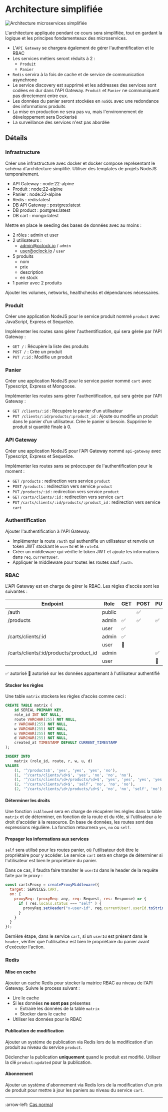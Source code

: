 # Architecture simplifiée

![Architecture microservices simplifiée](./µservices-simplified.drawio.png)

L'architecture appliquée pendant ce cours sera simplifiée, tout en gardant la logique et les principes fondamenteaux des microservices.

- L'`API Gateway` se chargera également de gérer l'authentification et le RBAC
- Les services métiers seront réduits à 2 :
  - `Produit`
  - `Panier`
- `Redis` servira à la fois de cache et de service de communication asynchrone
- Le service discovery est supprimé et les addresses des services sont codées en dur dans l'API Gateway. `Produit` et `Panier` ne communiquent pas directement entre eux.
- Les données du panier seront stockées en `noSQL` avec une redondance des informations produits
- La mise en production ne sera pas vu, mais l'environnement de développement sera Dockerisé
- La surveillance des services n'est pas abordée

## Détails

### Infrastructure

Créer une infrastructure avec docker et docker compose représentant le schéma d'architecture simplifié. Utiliser des templates de projets NodeJS temporairement.

- API Gateway : node:22-alpine
- Produit : node:22-alpine
- Panier : node:22-alpine
- Redis : redis:latest
- DB API Gateway : postgres:latest
- DB product : postgres:latest
- DB cart : mongo:latest

Mettre en place le seeding des bases de données avec au moins :

- 2 rôles : admin et user
- 2 utilisateurs :
  - <admin@oclock.io> / `admin`
  - <user@oclock.io> / `user`
- 5 produits
  - nom
  - prix
  - description
  - en stock
- 1 panier avec 2 produits

Ajouter les volumes, networks, healthchecks et dépendances nécessaires.

### Produit

Créer une application NodeJS pour le service produit nommé `product` avec JavaScript, Express et Sequelize.

Implémenter les routes sans gérer l'authentification, qui sera gérée par l'API Gateway :

- `GET /` : Récupère la liste des produits
- `POST /` : Crée un produit
- `PUT /:id` : Modifie un produit

### Panier

Créer une application NodeJS pour le service panier nommé `cart` avec Typescript, Express et Mongoose.

Implémenter les routes sans gérer l'authentification, qui sera gérée par l'API Gateway :

- `GET /clients/:id` : Récupère le panier d'un utilisateur
- `PUT /clients/:id/products/:product_id` : Ajoute ou modifie un produit dans le panier d'un utilisateur. Crée le panier si besoin. Supprime le produit si quantité finale à 0.

### API Gateway

Créer une application NodeJS pour l'API Gateway nommé `api-gateway` avec Typescript, Express et Sequelize.

Implémenter les routes sans se préoccuper de l'authentification pour le moment :

- `GET` `/products` : redirection vers service `product`
- `POST` `/products` : redirection vers service `product`
- `PUT` `/products/:id` : redirection vers service `product`
- `GET` `/carts/clients/:id` : redirection vers service `cart`
- `PUT` `/carts/clients/:id/products/:product_id` : redirection vers service `cart`

### Authentification

Ajouter l'authentification à l'API Gateway.

- Implémenter la route `/auth` qui authentifie un utilisateur et renvoie un token JWT stockant le `userId` et le `roleId`.
- Créer un middleware qui vérifie le token JWT et ajoute les informations dans `req.currentUser`.
- Appliquer le middleware pour toutes les routes sauf `/auth`.

### RBAC

L'API Gateway est en charge de gérer le RBAC. Les règles d'accès sont les suivantes :

| Endpoint | Role | GET | POST | PUT | DELETE |
|----------|------|-----|------|-----|--------|
| /auth | public | | ✅ | | |
| /products | admin | ✅ | ✅ | ✅ | |
|  | user | ✅ | | | |
| /carts/clients/:id | admin | ✅ | | | |
|  | user | 👤 | | | |
| /carts/clients/:id/products/:product_id | admin | | | ✅ | |
|  | user | | | 👤 | |

✅ autorisé 👤 autorisé sur les données appartenant à l'utilisateur authentifié

#### Stocker les règles

Une table `matrix` stockera les règles d'accès comme ceci :

```sql
CREATE TABLE matrix (
    id SERIAL PRIMARY KEY,
    role_id INT NOT NULL,
    route VARCHAR(255) NOT NULL,
    r VARCHAR(255) NOT NULL,
    w VARCHAR(255) NOT NULL,
    u VARCHAR(255) NOT NULL,
    d VARCHAR(255) NOT NULL,
    created_at TIMESTAMP DEFAULT CURRENT_TIMESTAMP
);

INSERT INTO 
    matrix (role_id, route, r, w, u, d) 
VALUES 
    (1, '^/products$', 'yes', 'yes', 'yes', 'no'),
    (1, '^/carts/clients/\d+$', 'yes', 'no', 'no', 'no'),
    (1, '^/carts/clients/\d+/products/\d+$', 'yes', 'yes', 'yes', 'yes'),
    (2, '^/carts/clients/\d+$', 'self', 'no', 'no', 'no'),
    (2, '^/carts/clients/\d+/products/\d+$', 'no', 'no', 'self', 'no');
```

#### Déterminer les droits

Une fonction `isAllowed` sera en charge de récupérer les règles dans la table `matrix` et de déterminer, en fonction de la route et du rôle, si l'utilisateur a le droit d'accéder à la ressource. En base de données, les routes sont des expressions régulière. La fonction retournera `yes`, `no` ou `self`.

#### Propager les informations aux services

`self` sera utilisé pour les routes panier, où l'utilisateur doit être le propriétaire pour y accéder. Le service `cart` sera en charge de déterminer si l'utilisateur est bien le propriétaire du panier.

Dans ce cas, il faudra faire transiter le `userId` dans le header de la requête faite par le proxy :

```js
const cartsProxy = createProxyMiddleware({
  target: SERVICES.CART,
  on: {
    proxyReq: (proxyReq: any, req: Request, res: Response) => {
      if ( res.locals.status === "self" ) {
        proxyReq.setHeader("x-user-id", req.currentUser!.userId.toString());
      }
    }
  }
});
```

Dernière étape, dans le service `cart`, si un `userId` est présent dans le `header`, vérifier que l'utilisateur est bien le propriétaire du panier avant d'exécuter l'action.

### Redis

#### Mise en cache

Ajouter un cache Redis pour stocker la matrice RBAC au niveau de l'API Gateway. Suivre le process suivant :

- Lire le cache
- Si les données **ne sont pas** présentes
  - Extraire les données de la table `matrix`
  - Stocker dans le cache
- Utiliser les données pour le RBAC

#### Publication de modification

Ajouter un système de publication via Redis lors de la modification d'un produit au niveau du service `product`.

Déclencher la publication **uniquement** quand le produit est modifié. Utiliser la clé `product:updated` pour la publication.

#### Abonnement

Ajouter un système d'abonnement via Redis lors de la modification d'un prix de produit pour mettre à jour les paniers au niveau du service `cart`.

---

:arrow-left: [Cas normal](./cas-normal.md)
